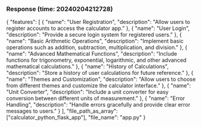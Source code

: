 ### Response (time: 20240204212728)

{
    "features": [
        {
            "name": "User Registration",
            "description": "Allow users to register accounts to access the calculator app."
        },
        {
            "name": "User Login",
            "description": "Provide a secure login system for registered users."
        },
        {
            "name": "Basic Arithmetic Operations",
            "description": "Implement basic operations such as addition, subtraction, multiplication, and division."
        },
        {
            "name": "Advanced Mathematical Functions",
            "description": "Include functions for trigonometry, exponential, logarithmic, and other advanced mathematical calculations."
        },
        {
            "name": "History of Calculations",
            "description": "Store a history of user calculations for future reference."
        },
        {
            "name": "Themes and Customization",
            "description": "Allow users to choose from different themes and customize the calculator interface."
        },
        {
            "name": "Unit Converter",
            "description": "Include a unit converter for easy conversion between different units of measurement."
        },
        {
            "name": "Error Handling",
            "description": "Handle errors gracefully and provide clear error messages to users."
        }
    ],
    "file_path_as_array": ["calculator_python_flask_app"],
    "file_name": "app.py"
}